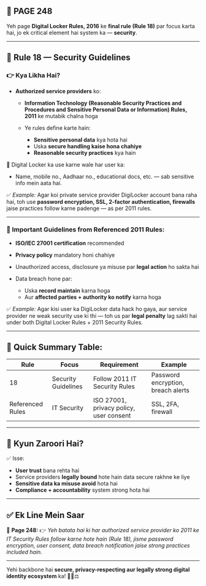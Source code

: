 ## 📄 **PAGE 248**

Yeh page **Digital Locker Rules, 2016** ke **final rule (Rule 18)** par focus karta hai, jo ek critical element hai system ka — **security**.

---

## 🔹 **Rule 18 — Security Guidelines**

### 👉 Kya Likha Hai?

* **Authorized service providers** ko:

  * **Information Technology (Reasonable Security Practices and Procedures and Sensitive Personal Data or Information) Rules, 2011** ke mutabik chalna hoga
  * Ye rules define karte hain:

    * **Sensitive personal data** kya hota hai
    * Uska **secure handling kaise hona chahiye**
    * **Reasonable security practices** kya hain

📌 Digital Locker ka use karne wale har user ka:

* Name, mobile no., Aadhaar no., educational docs, etc. — sab sensitive info mein aata hai.

✅ *Example:*
Agar koi private service provider DigiLocker account bana raha hai, toh use **password encryption, SSL, 2-factor authentication, firewalls** jaise practices follow karne padenge — as per 2011 rules.

---

### 🔐 Important Guidelines from Referenced 2011 Rules:

* **ISO/IEC 27001 certification** recommended
* **Privacy policy** mandatory honi chahiye
* Unauthorized access, disclosure ya misuse par **legal action** ho sakta hai
* Data breach hone par:

  * Uska **record maintain** karna hoga
  * Aur **affected parties + authority ko notify** karna hoga

✅ *Example:*
Agar kisi user ka DigiLocker data hack ho gaya, aur service provider ne weak security use ki thi — toh us par **legal penalty** lag sakti hai under both Digital Locker Rules + 2011 Security Rules.

---

## 🧩 **Quick Summary Table:**

| Rule             | Focus               | Requirement                             | Example                            |
| ---------------- | ------------------- | --------------------------------------- | ---------------------------------- |
| 18               | Security Guidelines | Follow 2011 IT Security Rules           | Password encryption, breach alerts |
| Referenced Rules | IT Security         | ISO 27001, privacy policy, user consent | SSL, 2FA, firewall                 |

---

## 🔹 **Kyun Zaroori Hai?**

✅ Isse:

* **User trust** bana rehta hai
* Service providers **legally bound** hote hain data secure rakhne ke liye
* **Sensitive data ka misuse avoid** hota hai
* **Compliance + accountability** system strong hota hai

---

## ✅ **Ek Line Mein Saar**

📌 **Page 248:**
👉 *Yeh batata hai ki har authorized service provider ko 2011 ke IT Security Rules follow karne hote hain (Rule 18), jisme password encryption, user consent, data breach notification jaise strong practices included hain.*

---

Yehi backbone hai **secure, privacy-respecting aur legally strong digital identity ecosystem** ka! 🔐📱⚖️
